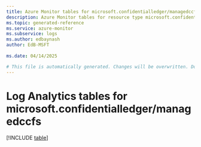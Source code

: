 ```yaml
---
title: Azure Monitor tables for microsoft.confidentialledger/managedccfs
description: Azure Monitor tables for resource type microsoft.confidentialledger/managedccfs
ms.topic: generated-reference
ms.service: azure-monitor
ms.subservice: logs
ms.author: edbaynash
author: EdB-MSFT
   
ms.date: 04/14/2025

# This file is automatically generated. Changes will be overwritten. Do not change this file directly.
---
```


# Log Analytics tables for microsoft.confidentialledger/managedccfs  

[!INCLUDE [table](~/reusable-content/ce-skilling/azure/includes/azure-monitor/reference/tables/microsoft-confidentialledger_managedccfs-include.md)]

